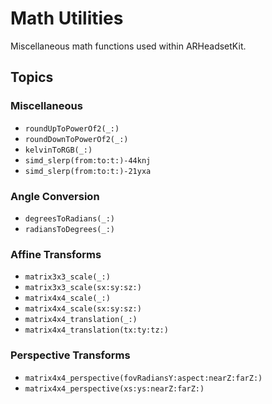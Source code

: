 # Math Utilities

Miscellaneous math functions used within ARHeadsetKit.

## Topics

### Miscellaneous

- ``roundUpToPowerOf2(_:)``
- ``roundDownToPowerOf2(_:)``
- ``kelvinToRGB(_:)``
- ``simd_slerp(from:to:t:)-44knj``
- ``simd_slerp(from:to:t:)-21yxa``

### Angle Conversion

- ``degreesToRadians(_:)``
- ``radiansToDegrees(_:)``

### Affine Transforms

- ``matrix3x3_scale(_:)``
- ``matrix3x3_scale(sx:sy:sz:)``
- ``matrix4x4_scale(_:)``
- ``matrix4x4_scale(sx:sy:sz:)``
- ``matrix4x4_translation(_:)``
- ``matrix4x4_translation(tx:ty:tz:)``

### Perspective Transforms

- ``matrix4x4_perspective(fovRadiansY:aspect:nearZ:farZ:)``
- ``matrix4x4_perspective(xs:ys:nearZ:farZ:)``
